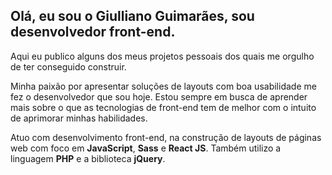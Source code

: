 ## Olá, eu sou o **Giulliano Guimarães**, sou desenvolvedor front-end.

Aqui eu publico alguns dos meus projetos pessoais dos quais me orgulho de ter conseguido construir.

Minha paixão por apresentar soluções de layouts com boa usabilidade me fez o desenvolvedor que sou hoje. Estou sempre em busca de aprender mais sobre o que as tecnologias de front-end tem de melhor com o intuito de aprimorar minhas habilidades.

Atuo com desenvolvimento front-end, na construção de layouts de páginas web com foco em **JavaScript**, **Sass** e **React JS**. Também utilizo a linguagem **PHP** e a biblioteca **jQuery**.
